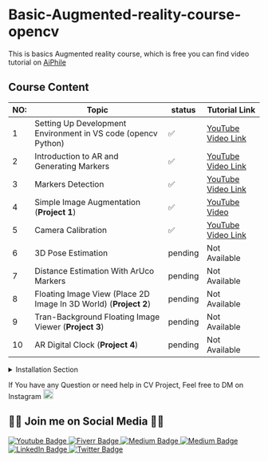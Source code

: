 # Basic-Augmented-reality-course-opencv

This is basics Augmented reality course, which is free you can find video tutorial on [AiPhile](https://www.youtube.com/aiphile)

## Course Content

|NO: | Topic | status| Tutorial Link
|------|-------|-----|----|
|1|Setting Up Development Environment in VS code (opencv Python) | ✅| [YouTube Video Link](https://youtu.be/5OgY6oCZM_E) |
|2| Introduction to AR and Generating Markers| ✅ | [YouTube Video Link](https://youtu.be/_6x7pDOJkEk) |
|3| Markers Detection| ✅ | [YouTube Video Link](https://youtu.be/P9QZhcteRlU)  |
|4| Simple Image Augmentation (**Project 1**)| ✅| [YouTube Video](https://youtu.be/wB4BRWNuJM4)
|5|Camera Calibration| ✅ |[YouTube Video Link](https://youtu.be/JHeNger8B2E) |
|6|3D Pose Estimation| pending | Not Available |
|7|Distance Estimation With ArUco Markers| pending | Not Available |
|8| Floating Image View (Place 2D Image In 3D World) (**Project 2**) |pending | Not Available |
|9| Tran-Background Floating Image Viewer (**Project 3**)| pending | Not Available |
|10| AR Digital Clock (**Project 4**)|pending | Not Available |

<details>
<summary>Installation Section</summary>
<br>

### Windows ※

```bash
pip install opencv-contrib-python 
```

### Linux🐧 or Mac🍎

```bash
pip3 install opencv-contrib-python
```

</br>
</details>

If You have any Question or need help in CV Project, Feel free to DM on Instagram  <a href="https://www.instagram.com/aiphile17/">  <img alt="Instagram" src="https://user-images.githubusercontent.com/66181793/131223931-32d84c10-88b4-4cd6-8eb8-89f06c3b5b51.png"  width="20"> </a>

## 💚🖤 Join me on Social Media 🖤💚

 
   <div id="badges">

 <!-- Youtube Badge -->
  <a href="https://www.youtube.com/c/aiphile">
    <img src="https://img.shields.io/badge/YouTube-red?style=for-the-badge&logo=youtube&logoColor=white" alt="Youtube Badge"/>
  </a>

<!-- Fiverr Badge -->
   <a href="https://www.fiverr.com/aiphile">
    <img src="https://img.shields.io/badge/Fiverr-fiverr?style=for-the-badge&logo=Fiverr&logoColor=black" alt="Fiverr Badge"/>
  </a>
<!-- Instagram Badge  -->
  <a href="https://www.instagram.com/aiphile17">
    <img src="https://img.shields.io/badge/Instagram-purple?style=for-the-badge&logo=Instagram&logoColor=white" alt="Medium Badge"/>

<!-- Medium Badge  -->
  <a href="https://medium.com/@aiphile">
    <img src="https://img.shields.io/badge/Medium-black?style=for-the-badge&logo=Medium&logoColor=white" alt="Medium Badge"/>
  </a>

<!-- LinkedIn Badge -->
  <a href="https://www.linkedin.com/company/aiphile">
    <img src="https://img.shields.io/badge/LinkedIn-blue?style=for-the-badge&logo=linkedin&logoColor=white" alt="LinkedIn Badge"/>
  </a>

  <!-- Twitter Badge  -->
  <a href="https://twitter.com/ai_phile">
    <img src="https://img.shields.io/badge/Twitter-blue?style=for-the-badge&logo=twitter&logoColor=white" alt="Twitter Badge"/>
  </a>

  <!-- Face book badge  -->
  <!-- <a href="your-twitter-URL">
    <img src="https://img.shields.io/badge/Facebook-blue?style=for-the-badge&logo=Facebook&logoColor=white" alt="Facebook Badge"/>
  </a> -->




 
</div>
